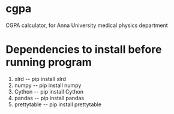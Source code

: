 # cgpa
CGPA calculator, for Anna University medical physics department

# Dependencies to install before running program
1. xlrd -- pip install xlrd
2. numpy -- pip install numpy
3. Cython -- pip install Cython
4. pandas -- pip install pandas
5. prettytable -- pip install prettytable



